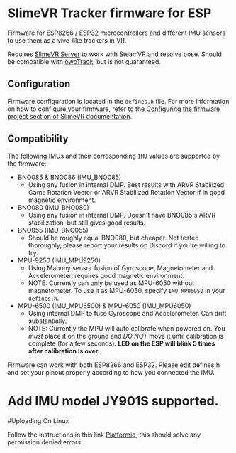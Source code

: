 # SlimeVR Tracker firmware for ESP

Firmware for ESP8266 / ESP32 microcontrollers and different IMU sensors to use them as a vive-like trackers in VR.

Requires [SlimeVR Server](https://github.com/SlimeVR/SlimeVR-Server) to work with SteamVR and resolve pose. Should be compatible with [owoTrack](https://github.com/abb128/owo-track-driver), but is not guaranteed.

## Configuration

Firmware configuration is located in the `defines.h` file. For more information on how to configure your firmware, refer to the [Configuring the firmware project section of SlimeVR documentation](https://docs.slimevr.dev/configuring-project.html).

## Compatibility

The following IMUs and their corresponding `IMU` values are supported by the firmware:
* BNO085 & BNO086 (IMU_BNO085)
  * Using any fusion in internal DMP. Best results with ARVR Stabilized Game Rotation Vector or ARVR Stabilized Rotation Vector if in good magnetic environment.
* BNO080 (IMU_BNO080)
  * Using any fusion in internal DMP. Doesn't have BNO085's ARVR stabilization, but still gives good results.
* BNO055 (IMU_BNO055)
  * Should be roughly equal BNO080, but cheaper. Not tested thoroughly, please report your results on Discord if you're willing to try.
* MPU-9250 (IMU_MPU9250)
  * Using Mahony sensor fusion of Gyroscope, Magnetometer and Accelerometer, requires good magnetic environment.
  * NOTE: Currently can only be used as MPU-6050 without magnetometer. To use it as MPU-6050, specify `IMU_MPU6050` in your `defines.h`.
* MPU-6500 (IMU_MPU6500) & MPU-6050 (IMU_MPU6050)
  * Using internal DMP to fuse Gyroscope and Accelerometer. Can drift substantially.
  * NOTE: Currently the MPU will auto calibrate when powered on. You *must* place it on the ground and *DO NOT* move it until calibration is complete (for a few seconds). **LED on the ESP will blink 5 times after calibration is over.**

Firmware can work with both ESP8266 and ESP32. Please edit defines.h and set your pinout properly according to how you connected the IMU.
# Add IMU model JY901S supported.

#Uploading On Linux

Follow the instructions in this link [Platformio](https://docs.platformio.org/en/latest//faq.html#platformio-udev-rules), this should solve any permission denied errors
